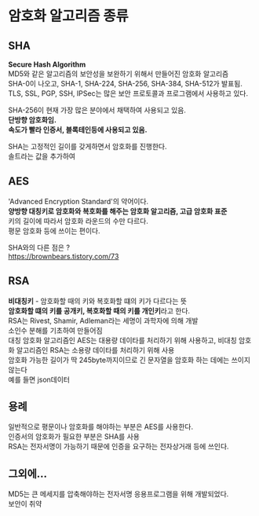 # 암호화 알고리즘 종류

## SHA 
**Secure Hash Algorithm**   
MD5와 같은 알고리즘의 보안성을 보완하기 위해서 만들어진 암호화 알고리즘    
SHA-0이 나오고, SHA-1, SHA-224, SHA-256, SHA-384, SHA-512가 발표됨.     
TLS, SSL, PGP, SSH, IPSec는 많은 보안 프로토콜과 프로그램에서 사용하고 있다.      

SHA-256이 현재 가장 많은 분야에서 채택하여 사용되고 있음.     
**단방향 암호화임.**    
**속도가 빨라 인증서, 블록테인등에 사용되고 있음.**     

SHA는 고정적인 길이를 갖게하면서 암호화를 진행한다.     
솔트라는 값을 추가하여      

## AES
'Advanced Encryption Standard'의 약어이다.    
**양방향 대칭키로 암호화와 복호화를 해주는 암호화 알고리즘, 고급 암호화 표준**   
키의 길이에 따라서 암호화 라운드의 수만 다르다.   
평문 암호화 등에 쓰이는 편이다.    

SHA와의 다른 점은 ?   
https://brownbears.tistory.com/73   

## RSA
**비대칭키** - 암호화할 때의 키와 복호화할 떄의 키가 다르다는 뜻    
**암호화할 떄의 키를 공개키, 복호화할 때의 키를 개인키**라고 한다.    
RSA는 Rivest, Shamir, Adleman라는 세명이 과학자에 의해 개발    
소인수 분해를 기초하여 만들어짐    
대칭 암호화 알고리즘인 AES는 대용량 데이타를 처리하기 위해 사용하고, 비대칭 암호화 알고리즘인 RSA는 소용량 데이타를 처리하기 위해 사용    
암호화 가능한 길이가 딱 245byte까지이므로 긴 문자열을 암호화 하는 데에는 쓰이지 않는다    
예를 들면 json데이터    

## 용례
일반적으로 평문이나 암호화를 해야하는 부분은 AES를 사용한다.     
인증서의 암호화가 필요한 부분은 SHA를 사용      
RSA는 전자서명이 가능하기 때문에 인증을 요구하는 전자상거래 등에 쓰인다.        

## 그외에...
MD5는 큰 메세지를 압축해야하는 전자서명 응용프로그램을 위해 개발되었다.    
보안이 취약    
